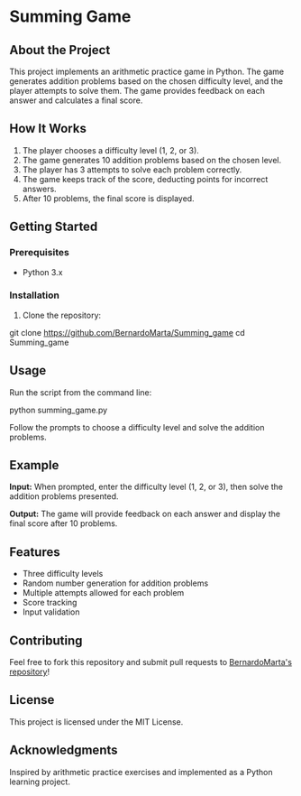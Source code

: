 # Summing Game

## About the Project
This project implements an arithmetic practice game in Python. The game generates addition problems based on the chosen difficulty level, and the player attempts to solve them. The game provides feedback on each answer and calculates a final score.

## How It Works
1. The player chooses a difficulty level (1, 2, or 3).
2. The game generates 10 addition problems based on the chosen level.
3. The player has 3 attempts to solve each problem correctly.
4. The game keeps track of the score, deducting points for incorrect answers.
5. After 10 problems, the final score is displayed.

## Getting Started

### Prerequisites
- Python 3.x

### Installation
1. Clone the repository:

git clone https://github.com/BernardoMarta/Summing_game
cd Summing_game

## Usage
Run the script from the command line:

python summing_game.py

Follow the prompts to choose a difficulty level and solve the addition problems.

## Example

**Input:**
When prompted, enter the difficulty level (1, 2, or 3), then solve the addition problems presented.

**Output:**
The game will provide feedback on each answer and display the final score after 10 problems.

## Features
- Three difficulty levels
- Random number generation for addition problems
- Multiple attempts allowed for each problem
- Score tracking
- Input validation

## Contributing
Feel free to fork this repository and submit pull requests to [BernardoMarta's repository](https://github.com/BernardoMarta/Summing_game)!

## License
This project is licensed under the MIT License.

## Acknowledgments
Inspired by arithmetic practice exercises and implemented as a Python learning project.
